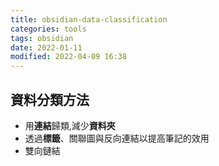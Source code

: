 ```yaml
---
title: obsidian-data-classification
categories: tools
tags: obsidian 
date: 2022-01-11
modified: 2022-04-09 16:38
---
```


## 資料分類方法
- 用**連結**歸類,減少**資料夾**
- 透過**標籤**、關聯圖與反向連結以提高筆記的效用
- 雙向鏈結








